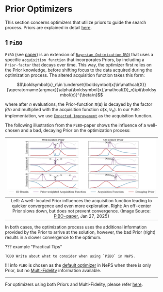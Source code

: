 # Prior Optimizers

This section concerns optimizers that utilize priors to guide the search process. Priors are explained in detail [here](./landing_page_algo.md#what-are-priors).

## 1 `PiBO`

`PiBO` (see [paper](https://arxiv.org/pdf/2204.11051)) is an extension of [`Bayesian Optimization` (`BO`)](../search_algorithms/bayesian_optimization.md) that uses a specific `acquisition function` that incorporates Priors, by including a `Prior-factor` that decays over time. This way, the optimizer first relies on the Prior knowledge, before shifting focus to the data acquired during the optimization process.
The altered acquisition function takes this form:

$$\boldsymbol{x}_n\in \underset{\boldsymbol{x}\in\mathcal{X}}{\operatorname{argmax}}\alpha(\boldsymbol{x},\mathcal{D}_n)\pi(\boldsymbol{x})^{\beta/n}$$

where after $n$ evaluations, the Prior-function $\pi(\boldsymbol{x})$ is decayed by the factor $\beta/n$ and multiplied with the acquisition function $\alpha(\boldsymbol{x},\mathcal{D}_n)$. In our `PiBO` implementation, we use [`Expected Improvement`](../search_algorithms/bayesian_optimization.md#the-acquisition-function) as the acquisition function.

The following illustration from the `PiBO`-paper shows the influence of a well-chosen and a bad, decaying Prior on the optimization process:

|![Prior-Acquisition function](../../doc_images/optimizers/pibo_acqus.jpg "This is a delicious bowl of ice cream.")|
|:--:|
|Left: A well-located Prior influences the acquisition function leading to quicker convergence and even more exploration. Right: An off-center Prior slows down, but does not prevent convergence. (Image Source: [PiBO-paper](https://arxiv.org/pdf/2204.11051), Jan 27, 2025)|

In both cases, the optimization process uses the additional information provided by the Prior to arrive at the solution, however, the bad Prior (right) results in a slower convergence to the optimum.

??? example "Practical Tips"

    TODO Write about what to consider when using `PiBO` in NePS.

!!! info
    ``PiBO`` is chosen as the [default optimizer](../../reference/optimizers.md#21-automatic-optimizer-selection) in NePS when there is only Prior, but no [Multi-Fidelity](../search_algorithms/multifidelity.md) information available.
___

For optimizers using both Priors and Multi-Fidelity, please refer [here](multifidelity_prior.md).
